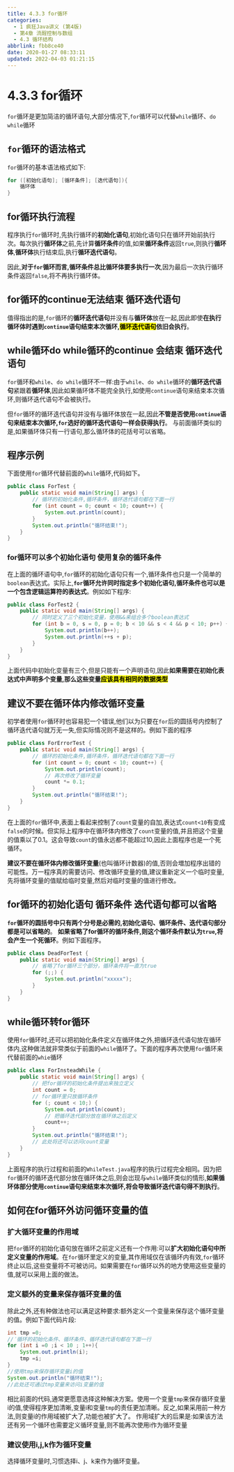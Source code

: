 ```yaml
---
title: 4.3.3 for循环
categories: 
  - 1 疯狂Java讲义 (第4版)
  - 第4章 流酲控制与数组
  - 4.3 循环结构
abbrlink: fbb8ce40
date: 2020-01-27 08:33:11
updated: 2022-04-03 01:21:15
---
```

# 4.3.3 for循环
`for`循环是更加简洁的循环语句,大部分情况下,`for`循环可以代替`while`循环、`do while`循环
## `for`循环的语法格式
`for`循环的基本语法格式如下:
```java
for ([初始化语句]; [循环条件]; [迭代语句]){
    循环体
}
```
## for循环执行流程
程序执行`for`循环时,先执行循环的**初始化语句**,初始化语句只在循环开始前执行次。每次执行**循环体**之前,先计算**循环条件**的值,如果**循环条件**返回`true`,则执行**循环体**,**循环体**执行结束后,执行**循环迭代语句**。

因此,**对于`for`循环而言,循环条件总比循环体要多执行一次**,因为最后一次执行循环条件返回`false`,将不再执行循环体。
## for循环的continue无法结束 循环迭代语句
值得指出的是,`for`循环的**循环迭代语句**并没有与**循环体**放在一起,因此即使**在执行循环体时遇到`continue`语句结束本次循环,<mark>循环迭代语句</mark>依旧会执行**。
## while循环do while循环的continue 会结束 循环迭代语句
`for`循环和`while`、`do while`循环不一样:由于`while`、`do while`循环的**循环迭代语句**紧跟着**循环体**,因此如果循环体不能完全执行,如使用`continue`语句来结束本次循环,则循环迭代语句不会被执行。

但`for`循环的循环迭代语句并没有与循环体放在一起,因此**不管是否使用`continue`语句来结束本次循环,`for`选好的循环迭代语句一样会获得执行**。
与前面循环类似的是,如果循环体只有一行语句,那么循环体的花括号可以省略。
## 程序示例
下面使用`for`循环代替前面的`while`循环,代码如下。
```java
public class ForTest {
    public static void main(String[] args) {
        // 循环的初始化条件,循环条件，循环迭代语句都在下面一行
        for (int count = 0; count < 10; count++) {
            System.out.println(count);
        }
        System.out.println("循环结束!");
    }
}
```
### for循环可以多个初始化语句 使用复杂的循环条件
在上面的循环语句中,`for`循环的初始化语句只有一个,循环条件也只是一个简单的`boolean`表达式。实际上,**`for`循环允许同时指定多个初始化语句,循环条件也可以是一个包含逻辑运算符的表达式**。例如如下程序:
```java
public class ForTest2 {
    public static void main(String[] args) {
        // 同时定义了三个初始化变量，使用&&来组合多个boolean表达式
        for (int b = 0, s = 0, p = 0; b < 10 && s < 4 && p < 10; p++) {
            System.out.println(b++);
            System.out.println(++s + p);
        }
    }
}
```
上面代码中初始化变量有三个,但是只能有一个声明语句,因此**如果需要在初始化表达式中声明多个变量,那么这些变量<mark>应该具有相同的数据类型</mark>**
## 建议不要在循环体内修改循环变量
初学者使用`for`循环时也容易犯一个错误,他们以为只要在`for`后的圆括号内控制了循环迭代语句就万无一失,但实际情况则不是这样的。例如下面的程序
```java
public class ForErrorTest {
    public static void main(String[] args) {
        // 循环的初始化条件,循环条件，循环迭代语句都在下面一行
        for (int count = 0; count < 10; count++) {
            System.out.println(count);
            // 再次修改了循环变量
            count *= 0.1;
        }
        System.out.println("循环结束!");
    }
}
```
在上面的`for`循环中,表面上看起来控制了`count`变量的自加,表达式`count<10`有变成`false`的时候。但实际上程序中在循环体内修改了`count`变量的值,并且把这个变量的值乘以了0.1。这会导致`count`的值永远都不能超过10,因此上面程序也是一个死循环。

**建议不要在循环体内修改循环变量**(也叫循环计数器)的值,否则会増加程序出错的可能性。万一程序真的需要访问、修改循环变量的值,建议重新定义一个临时变量,先将循环变量的值赋给临时变量,然后对临时变量的值进行修改。

## for循环的初始化语句 循环条件 迭代语句都可以省略
**`for`循环的圆括号中只有两个分号是必需的,初始化语句、循环条件、迭代语句部分都是可以省略的**。
**如果省略了for循环的循环条件,则这个循环条件默认为`true`,将会产生一个死循环**。例如下面程序。
```java
public class DeadForTest {
    public static void main(String[] args) {
        // 省略了for循环三个部分，循环条件将一直为true
        for (;;) {
            System.out.println("xxxxx");
        }
    }
}
```
## while循环转for循环
使用`for`循环时,还可以把初始化条件定义在循环体之外,把循环迭代语句放在循环体内,这种做法就非常类似于前面的`while`循环了。下面的程序再次使用`for`循环来代替前面的`whie`循环
```java
public class ForInsteadWhile {
    public static void main(String[] args) {
        // 把for循环的初始化条件提出来独立定义
        int count = 0;
        // for循环里只放循环条件
        for (; count < 10;) {
            System.out.println(count);
            // 把循环迭代部分放在循环体之后定义
            count++;
        }
        System.out.println("循环结束!");
        // 此处将还可以访问count变量
    }
}
```
上面程序的执行过程和前面的`WhileTest.java`程序的执行过程完全相同。因为把`for`循环的循环迭代部分放在循环体之后,则会岀现与`while`循环类似的情形,**如果循环体部分使用`continue`语句来结束本次循环,将会导致循环迭代语句得不到执行**。

## 如何在for循环外访问循环变量的值
### 扩大循环变量的作用域
把`for`循环的初始化语句放在循环之前定义还有一个作用:可以**扩大初始化语句中所定义变量的作用域**。在`for`循环里定义的变量,其作用域仅在该循环内有效,`for`循环终止以后,这些变量将不可被访问。如果需要在`for`循环以外的地方使用这些变量的值,就可以采用上面的做法。
### 定义额外的变量来保存循环变量的值
除此之外,还有种做法也可以满足这种要求:额外定义一个变量来保存这个循环变量的值。例如下面代码片段:
```java
int tmp =0;
//′循环的初始化条件、循环条件、循环迭代语句都在下面一行
for (int i =0 ;i < 10 ; 1++){
    System.out.println(i);
    tmp =i;
}
//使用tmp来保存循环变量i的值
System.out.println("循环结束!");
//此处还可通过tmp变量来访问i变量的值
```
相比前面的代码,通常更愿意选择这种解决方案。使用一个变量`tmp`来保存循环变量i的值,使得程序更加清晰,变量i和变量`tmp`的责任更加清晰。反之,如果采用前一种方法,则变量i的作用域被扩大了,功能也被扩大了。
作用域扩大的后果是:如果该方法还有另一个循环也需要定义循环变量,则不能再次使用i作为循环变量
### 建议使用i,j,k作为循环变量
选择循环变量时,习惯选择i、j、k来作为循环变量。
